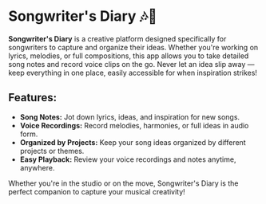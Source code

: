 # Songwriter's Diary 🎶📝

**Songwriter's Diary** is a creative platform designed specifically for songwriters to capture and organize their ideas. Whether you're working on lyrics, melodies, or full compositions, this app allows you to take detailed song notes and record voice clips on the go. Never let an idea slip away — keep everything in one place, easily accessible for when inspiration strikes!

## Features:
- **Song Notes:** Jot down lyrics, ideas, and inspiration for new songs.
- **Voice Recordings:** Record melodies, harmonies, or full ideas in audio form.
- **Organized by Projects:** Keep your song ideas organized by different projects or themes.
- **Easy Playback:** Review your voice recordings and notes anytime, anywhere.

Whether you're in the studio or on the move, Songwriter's Diary is the perfect companion to capture your musical creativity!
